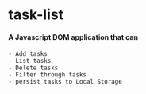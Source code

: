 # task-list

#### A Javascript DOM application that can
    - Add tasks
    - List tasks
    - Delete tasks
    - Filter through tasks
    - persist tasks to Local Storage
    
